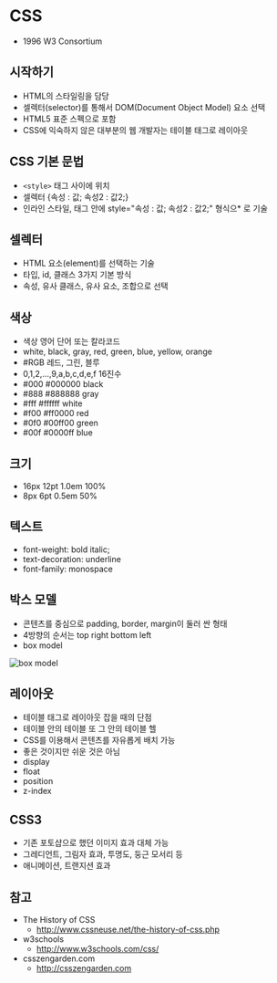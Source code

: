 # CSS
* 1996 W3 Consortium

## 시작하기
* HTML의 스타일링을 담당
* 셀렉터(selector)를 통해서 DOM(Document Object Model) 요소 선택
* HTML5 표준 스펙으로 포함
* CSS에 익숙하지 않은 대부분의 웹 개발자는 테이블 태그로 레이아웃

## CSS 기본 문법
* `<style>` 태그 사이에 위치
* 셀렉터 {속성 : 값; 속성2 : 값2;}
* 인라인 스타일, 태그 안에 style="속성 : 값; 속성2 : 값2;" 형식으* 로 기술

## 셀렉터
* HTML 요소(element)를 선택하는 기술
* 타입, id, 클래스 3가지 기본 방식
* 속성, 유사 클래스, 유사 요소, 조합으로 선택

## 색상
* 색상 영어 단어 또는 칼라코드
* white, black, gray, red, green, blue, yellow, orange
* #RGB 레드, 그린, 블루
* 0,1,2,...,9,a,b,c,d,e,f 16진수
* #000 #000000 black
* #888 #888888 gray
* #fff #ffffff white
* #f00 #ff0000 red
* #0f0 #00ff00 green
* #00f #0000ff blue

## 크기
* 16px 12pt 1.0em 100%
*  8px  6pt 0.5em  50%

## 텍스트
* font-weight: bold italic;
* text-decoration: underline
* font-family: monospace

## 박스 모델
* 콘텐츠를 중심으로 padding, border, margin이 둘러 싼 형태
* 4방향의 순서는 top right bottom left
* box model

<img src="https://okdevtv.com/images/css/boxmodel.png" alt="box model" />

## 레이아웃
* 테이블 태그로 레이아웃 잡을 때의 단점
* 테이블 안의 테이블 또 그 안의 테이블 헬
* CSS를 이용해서 콘텐츠를 자유롭게 배치 가능
* 좋은 것이지만 쉬운 것은 아님
* display
* float
* position
* z-index

## CSS3
* 기존 포토샵으로 했던 이미지 효과 대체 가능
* 그레디언트, 그림자 효과, 투명도, 둥근 모서리 등
* 애니메이션, 트랜지션 효과

##  참고
* The History of CSS
  * http://www.cssneuse.net/the-history-of-css.php
* w3schools
  * http://www.w3schools.com/css/
* csszengarden.com
  * http://csszengarden.com
